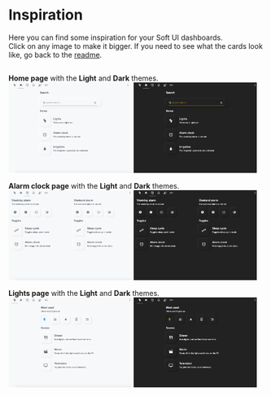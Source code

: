 # Inspiration
Here you can find some inspiration for your Soft UI dashboards.  
Click on any image to make it bigger. If you need to see what the cards look like, go back to the [readme](README.md).  
##
<p align="left">
  <b>Home page</b> with the <b>Light</b> and <b>Dark</b> themes.
  <br/>
  <img src="images/home_page_light.png" alt="Home page, light theme" width="48%">
  <img src="images/home_page_dark.png" alt="Home page, dark theme" width="48%">
</p>
<p align="left">
  <b>Alarm clock page</b> with the <b>Light</b> and <b>Dark</b> themes.
  <br/>
  <img src="images/alarm_page_light.png" alt="Alarm clock page, light theme" width="48%">
  <img src="images/alarm_page_dark.png" alt="Alarm clock page, dark theme" width="48%">
</p>
<p align="left">
  <b>Lights page</b> with the <b>Light</b> and <b>Dark</b> themes.
  <br/>
  <img src="images/lights_page_light.png" alt="Lights page, light theme" width="48%">
  <img src="images/lights_page_dark.png" alt="Lights page, dark theme" width="48%">
</p>
